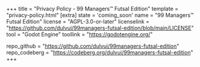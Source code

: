 +++
title = "Privacy Policy - 99 Managers™ Futsal Edition"
template = "privacy-policy.html"
[extra]
state = 'coming_soon'
name = "99 Managers™ Futsal Edition"
license = "AGPL-3.0-or-later"
licenselink = "https://github.com/dulvui/99managers-futsal-edition/blob/main/LICENSE"
tool = "Godot Engine"
toollink = "https://godotengine.org/"

repo_github = "https://github.com/dulvui/99managers-futsal-edition"
repo_codeberg = "https://codeberg.org/dulvui/99managers-futsal-edition"
+++
